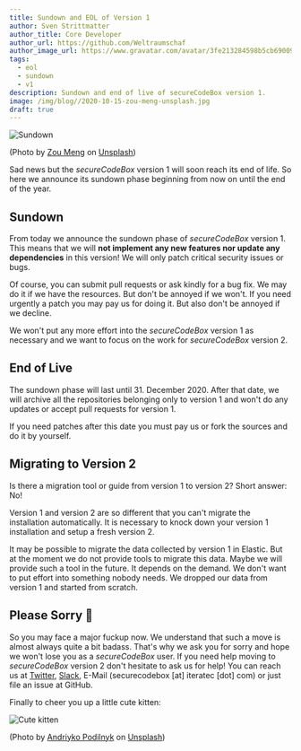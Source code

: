 ```yaml
---
title: Sundown and EOL of Version 1
author: Sven Strittmatter
author_title: Core Developer
author_url: https://github.com/Weltraumschaf
author_image_url: https://www.gravatar.com/avatar/3fe213284598b5cb69009665902c77a1
tags:
  - eol
  - sundown
  - v1
description: Sundown and end of live of secureCodeBox version 1.
image: /img/blog//2020-10-15-zou-meng-unsplash.jpg
draft: true
---
```


![Sundown](/img/blog/2020-10-15-sundown.jpg)

(Photo by [Zou Meng](https://unsplash.com/@xxm) on [Unsplash](https://unsplash.com/s/photos/sundown))

Sad news but the _secureCodeBox_ version 1 will soon reach its end of life. So here we announce its sundown phase beginning from now on until the end of the year.

<!--truncate-->

## Sundown

From today we announce the sundown phase of _secureCodeBox_ version 1. This means that we will **not implement any new features nor update any dependencies** in this version! We will only patch critical security issues or bugs. 

Of course, you can submit pull requests or ask kindly for a bug fix. We may do it if we have the resources. But don't be annoyed if we won't. If you need urgently a patch you may pay us for doing it. But also don't be annoyed if we decline.

We won't put any more effort into the *secureCodeBox* version 1 as necessary and we want to focus on the work for *secureCodeBox* version 2.

## End of Live

The sundown phase will last until 31. December 2020. After that date, we will archive all the repositories belonging only to version 1 and won't do any updates or accept pull requests for version 1.

If you need patches after this date you must pay us or fork the sources and do it by yourself.

## Migrating to Version 2

Is there a migration tool or guide from version 1 to version 2? Short answer: No!

Version 1 and version 2 are so different that you can't migrate the installation automatically. It is necessary to knock down your version 1 installation and setup a fresh version 2.

It may be possible to migrate the data collected by version 1 in Elastic. But at the moment we do not provide tools to migrate this data. Maybe we will provide such a tool in the future. It depends on the demand. We don't want to put effort into something nobody needs. We dropped our data from version 1 and started from scratch.

## Please Sorry 🥺

So you may face a major fuckup now. We understand that such a move is almost always quite a bit badass. That's why we ask you for sorry and hope we won't lose you as a *secureCodeBox* user. If you need help moving to *secureCodeBox* version 2 don't hesitate to ask us for help! You can reach us at [Twitter](https://www.twitter.com/secureCodeBox), [Slack](https://join.slack.com/t/securecodebox/shared_invite/enQtNDU3MTUyOTM0NTMwLTBjOWRjNjVkNGEyMjQ0ZGMyNDdlYTQxYWQ4MzNiNGY3MDMxNThkZjJmMzY2NDRhMTk3ZWM3OWFkYmY1YzUxNTU), E-Mail (securecodebox [at] iteratec [dot] com) or just file an issue at GitHub. 

Finally to cheer you up a little cute kitten:

![Cute kitten](/img/blog/2020-10-15-cute-kitten.jpg)

(Photo by [Andriyko Podilnyk](https://unsplash.com/@yirage) on [Unsplash](https://unsplash.com/s/photos/kitten))
